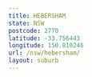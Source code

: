 ```yaml
---
title: HEBERSHAM
state: NSW
postcode: 2770
latitude: -33.756443
longitude: 150.810246
url: /nsw/hebersham/
layout: suburb
---
```

